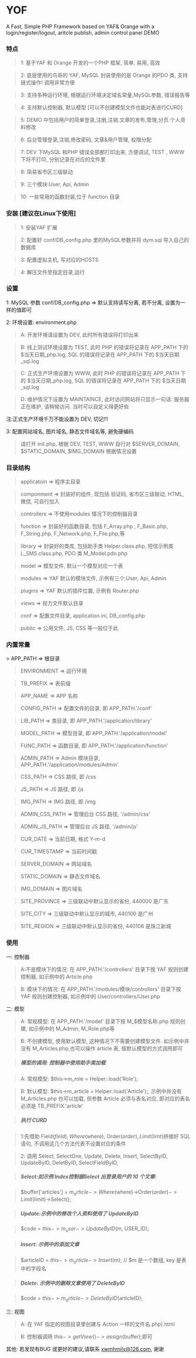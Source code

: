# YOF
A Fast, Simple PHP Framework based on YAF&amp; Orange with a login/register/logout, aritcle publish, admin control panel DEMO

<H3>特点</H3>

> 1: 基于YAF 和 Orange 开发的一个PHP 框架, 简单, 易用, 高效

> 2: 底层使用的鸟哥的 YAF, MySQL 封装使用的是 Orange 的PDO 类, 支持链式操作! 调用非常方便

> 3: 支持多种运行环境, 根据运行环境决定域名常量,MySQL参数, 错误报告等

> 4: 支持默认控制器, 默认模型 [可以不创建模型文件也能对表进行CURD] 

> 5: DEMO 中包括用户的简单登录,注册,注销.文章的发布,管理,分页.个人资料修改

> 6: 后台管理登录,注销,修改密码, 文章&用户管理, 权限分配 

> 7: DEV 下MySQL 和PHP 错误全部都打印出来, 方便调试, TEST , WWW 下将不打印, 分别记录在对应的文件里 

> 8: 简易省市区三级联动

> 9: 三个模块:User, Api, Admin 

> 10: 一些常用的函数封装,位于 function 目录

<H3>安装 [建议在Linux下使用]</H3>

> 1: 安装YAF 扩展

> 2: 配置好 conf/DB_config.php 里的MySQL参数并将 dym.sql 导入自己的数据库

> 3: 配置虚拟主机, 写对应的HOSTS

> 4: 解压文件至指定目录,运行


<H3>设置</H3>
1: MySQL 参数 conf/DB_config.php => 默认支持读写分离, 若不分离, 设置为一样的值即可

2: 环境设置: environment.php

   > A: 开发环境请设置为 DEV, 此时所有错误将打印出来

   > B: 线上测试环境设置为 TEST, 此时 PHP 的错误将记录在 APP_PATH 下的 $当天日期_php.log, SQL 的错误将记录在 APP_PATH 下的 $当天日期_sql.log

   > C: 正式生产环境设置为 WWW, 此时 PHP 的错误将记录在 APP_PATH 下的 $当天日期_php.log, SQL 的错误将记录在 APP_PATH 下的 $当天日期_sql.log

   > D: 维护情况下设置为 MAINTAINCE, 此时访问网站将只显示一句话: 服务器正在维护, 请稍候访问. 当时可以自定义得更好些

注:正式生产环境千万不能设置为 DEV, 切记!!!

3: 配置网站域名, 图片域名, 静态文件域名等, 避免硬编码

   > 请打开 init.php, 根据 DEV, TEST, WWW 自行对 $SERVER_DOMAIN, $STATIC_DOMAIN, $IMG_DOMAIN 根据情况设置


<H3>目录结构</H3>

> applicatoin => 程序主目录

> componment => 封装好的组件, 现包括 验证码, 省市区三级联动, HTML, 微信, 可自行加入

> controllers => 不使用modules 情况下的控制器目录

> function => 封装好的函数目录, 包括 F_Array.php , F_Basic.php, F_String.php, F_Network.php, F_File.php,等

> library => 封装好的类库, 包括助手类 Helper.class.php, 短信示例类 L_SMS.class.php, PDO 类 M_Model.pdo.php

> model => 模型文件, 默认一个模型对应一个表

> modules => YAF 默认的模块文件, 示例有三个:User, Api, Admin

> plugins => YAF 默认的插件位置, 示例有 Router.php

> views => 视力文件默认目录

> conf => 配置文件目录, application.ini, DB_config.php

> public => 公用文件, JS, CSS 等一般位于此

<H3>内置常量</H3>
> APP_PATH => 根目录

> ENVIRONMENT => 运行环境

> TB_PREFIX => 表前缀

> APP_NAME => APP 名称

> CONFIG_PATH => 配置文件的目录, 即 APP_PATH.'/conf'

> LIB_PATH => 类目录, 即 APP_PATH.'/application/library'

> MODEL_PATH => 模型目录, 即 APP_PATH.'/application/model'

> FUNC_PATH => 函数目录, 即 APP_PATH.'/application/function'

> ADMIN_PATH => Admin 模块目录, APP_PATH.'/application/modules/Admin'

> CSS_PATH => CSS 路径, 即 /css 

> JS_PATH => JS 路径, 即 /js

> IMG_PATH => IMG 路径, 即 /img

> ADMIN_CSS_PATH => 管理后台 CSS 路径, '/admin/css'

> ADMIN_JS_PATH => 管理后台 JS 路径, '/admin/js'

> CUR_DATE => 当前日期, 格式 Y-m-d

> CUR_TIMESTAMP => 当前时间戳

> SERVER_DOMAIN => 网站域名

> STATIC_DOMAIN => 静态文件域名

> IMG_DOMAIN => 图片域名

> SITE_PROVINCE => 三级联动中默认显示的省份, 440000 是广东

> SITE_CITY => 三级联动中默认显示的城市, 440100 是广州

> SITE_REGION => 三级联动中默认显示的省份, 440106 是珠江新城

<H3>使用</H3>

一: 控制器
    
> A:不是模块下的情况: 在 APP_PATH.'/controllers' 目录下按 YAF 规则创建控制器, 如示例中的 Article.php

> B: 模块下的情况: 在 APP_PATH.'/modules/模块/controllers' 目录下按 YAF 规则创建控制器, 如示例中的 User/controllers/User.php

二: 模型
    
> A: 常规模型: 在 APP_PATH.'/model' 目录下按 M_$模型名称.php 规则创建, 如示例中的 M_Admin, M_Role.php等

> B: 不创建模型, 使用默认模型, 这种情况下不需要创建模型文件. 如示例中并没有 M_Articles.php,也可以操作 article 表, 按默认模型的方式调用即可

> <H5>模型的调用: 控制器中使用助手类加载 </H5>

> A: 常规模型: $this->m_role = Helper::load('Role');

> B: 默认模型: $this->m_article = Helper::load('Article');, 示例中并没有 M_Articles.php 也可以加载, 但参数 Article 必须与表名对应, 即对应的表名必须是 TB_PREFIX.'article'

> <H5>执行 CURD</H5>

> 1:先借助 Field($field), Where($where), Order($order), Limit($limt)拼接好 SQL 语句, 不调用这几个方法代表不设置对应的条件

> 2: 调用 Select, SelectOne, Update, Delete, Insert, SelectByID, UpdateByID, DeletByID, SelectFieldByID, 

> <H5>Select:如示例 Index控制器Select 出登录用户的 10 个文章:</H5>

> $buffer['articles'] = $m_article->Where($where)->Order($order)->Limit($limit)->Select();

> <H5>Update:示例中的修改个人资料使用了 UpdateByID</H5>

> $code = $this->m_user->UpdateByID($m, USER_ID);

> <H5>Insert: 示例中的添加文章</H5>

> $articleID = $this->m_article->Insert($m); // $m 是一个数组, key 是表中的字段名

> <H5>Delete: 示例中的删除文章使用了 DeleteByID</H5>

> $code = $this->m_article->DeleteByID($articleID);

三: 视图
    
> A: 在 YAF 指定的视图目录里创建与 Action 一样的文件名.php|.html

> B: 控制器调用 $this->getView()->assign($buffer);即可

其他: 若发现有BUG 或更好的建议,请联系 xwmhmily@126.com, 谢谢
